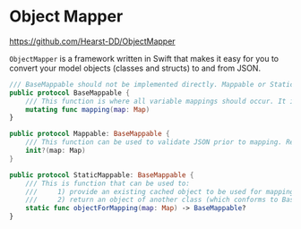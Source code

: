 # Object Mapper

https://github.com/Hearst-DD/ObjectMapper

`ObjectMapper` is a framework written in Swift that makes it easy for you to
convert your model objects (classes and structs) to and from JSON.

```swift
/// BaseMappable should not be implemented directly. Mappable or StaticMappable should be used instead
public protocol BaseMappable {
	/// This function is where all variable mappings should occur. It is executed by Mapper during the mapping (serialization and deserialization) process.
	mutating func mapping(map: Map)
}
```

```swift
public protocol Mappable: BaseMappable {
    /// This function can be used to validate JSON prior to mapping. Return nil to cancel mapping at this point
    init?(map: Map)
}
```

```swift
public protocol StaticMappable: BaseMappable {
	/// This is function that can be used to:
	///		1) provide an existing cached object to be used for mapping
	///		2) return an object of another class (which conforms to BaseMappable) to be used for mapping. For instance, you may inspect the JSON to infer the type of object that should be used for any given mapping
	static func objectForMapping(map: Map) -> BaseMappable?
}
```
